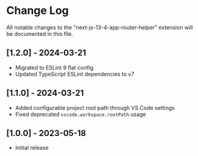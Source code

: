 # Change Log

All notable changes to the "next-js-13-4-app-router-helper" extension will be documented in this file.

## [1.2.0] - 2024-03-21

- Migrated to ESLint 9 flat config
- Updated TypeScript ESLint dependencies to v7

## [1.1.0] - 2024-03-21

- Added configurable project root path through VS Code settings
- Fixed deprecated `vscode.workspace.rootPath` usage

## [1.0.0] - 2023-05-18

- Initial release